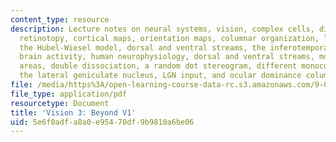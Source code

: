 ```yaml
---
content_type: resource
description: Lecture notes on neural systems, vision, complex cells, direction selectivity,
  retinotopy, cortical maps, orientation maps, columnar organization, laminar organization,
  the Hubel-Wiesel model, dorsal and ventral streams, the inferotemporal cortex, face-evoked
  brain activity, human neurophysiology, dorsal and ventral streams, motion sensitive
  areas, double dissociation, a random dot stereogram, different monocular images,
  the lateral geniculate nucleus, LGN input, and ocular dominance columns.
file: /media/https%3A/open-learning-course-data-rc.s3.amazonaws.com/9-01-introduction-to-neuroscience-fall-2007/5e6f0adfa8a0e95470df9b9810a6be06_11_vision3.pdf
file_type: application/pdf
resourcetype: Document
title: 'Vision 3: Beyond V1'
uid: 5e6f0adf-a8a0-e954-70df-9b9810a6be06
---
```

